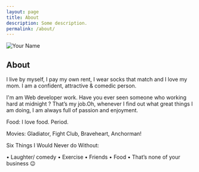 ```yaml
---
layout: page
title: About
description: Some description.
permalink: /about/
---
```


<img itemprop="image" class="img-rounded" src="https://avatars1.githubusercontent.com/u/12512626?s=400&u=9a7d72cbb2d6e3ebd6fea2d482d694fc6e6eea6e&v=4" alt="Your Name">

## About

I live by myself, I pay my own rent, I wear socks that match and I love my mom. I am a confident, attractive & comedic person.

I'm am Web developer work. Have you ever seen someone who working hard at midnight ? That’s my job.Oh, whenever I find out what great things I am doing, I am always full of passion and enjoyment.

Food: I love food. Period.

Movies: Gladiator, Fight Club, Braveheart, Anchorman!

Six Things I Would Never do Without:

• Laughter/ comedy
• Exercise
• Friends
• Food
• That’s none of your business 😉
